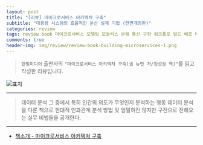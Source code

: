```yaml
---  
layout: post  
title: "[리뷰] 마이크로서비스 아키텍처 구축"  
subtitle: "대용량 시스템의 효율적인 분산 설계 기법 (전면개정판)"  
categories: review  
tags: review book 마이크로서비스 모델링 모놀리스 분해 통신 구현 워크플로 빌드 배포 테스트 관찰가능성 보안 회복탄력성 확장 팀원      
comments: true  
header-img: img/review/review-book-building-microservices-1.png
---  
```

  
> `한빛미디어` 출판사의 `"마이크로서비스 아키텍처 구축(샘 뉴먼 저/정성권 역)"`를 읽고 작성한 리뷰입니다.  

![표지](https://theorydb.github.io/assets/img/review/review-book-building-microservices-1.png)  

---

> 데이터 분석 그 중에서 특히 인간의 의도가 무엇인지 분석하는 행동 데이터 분석을 다룬 책으로 현대적 인과관계 분석 방법 및 엄밀하진 않지만 구전으로 전해오는 실무 비법들을 공개한다.

---

* [책소개 - 마이크로서비스 아키텍처 구축](https://www.yes24.com/Product/Goods/119319406)
